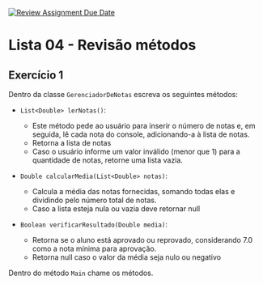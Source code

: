[![Review Assignment Due Date](https://classroom.github.com/assets/deadline-readme-button-24ddc0f5d75046c5622901739e7c5dd533143b0c8e959d652212380cedb1ea36.svg)](https://classroom.github.com/a/77_S2_Yb)
# Lista 04 - Revisão métodos

## Exercício 1

Dentro da classe `GerenciadorDeNotas` escreva os seguintes métodos:

- `List<Double> lerNotas()`: 
  - Este método pede ao usuário para inserir o número de notas e, em seguida, lê cada nota do console, adicionando-a à lista de notas.
  - Retorna a lista de notas
  - Caso o usuário informe um valor inválido (menor que 1) para a quantidade de notas, retorne uma lista vazia.

- `Double calcularMedia(List<Double> notas)`: 
  - Calcula a média das notas fornecidas, somando todas elas e dividindo pelo número total de notas.
  - Caso a lista esteja nula ou vazia deve retornar null

- `Boolean verificarResultado(Double media)`: 
  - Retorna se o aluno está aprovado ou reprovado, considerando 7.0 como a nota mínima para aprovação.
  - Retorna null caso o valor da média seja nulo ou negativo

Dentro do método `Main` chame os métodos.

